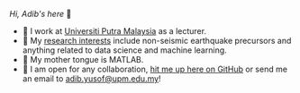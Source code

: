 _Hi, Adib's here_ 👋
- 💼 I work at [Universiti Putra Malaysia](https://upm.edu.my/) as a lecturer.
- 🔬 My [research interests](https://www.researchgate.net/profile/Khairul-Adib-Yusof) include non-seismic earthquake precursors and anything related to data science and machine learning. 
- 💬 My mother tongue is MATLAB.
- 🤝 I am open for any collaboration, [hit me up here on GitHub](https://github.com/khairuladib94/khairuladib94/issues/new) or send me an email to [adib.yusof@upm.edu.my](mailto:adib.yusof@upm.edu.my)!
